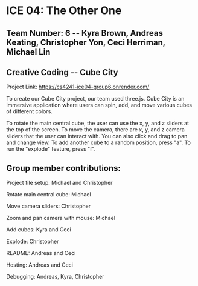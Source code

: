# ICE 04: The Other One

## Team Number: 6 -- Kyra Brown, Andreas Keating, Christopher Yon, Ceci Herriman, Michael Lin

## Creative Coding -- Cube City 

Project Link: https://cs4241-ice04-group6.onrender.com/ 

To create our Cube City project, our team used three.js. Cube City is an immersive application where users can spin, add, and move various cubes of different colors.

To rotate the main central cube, the user can use the x, y, and z sliders at the top of the screen. To move the camera, there are x, y, and z camera sliders that the user can interact with. You can also click and drag to pan and change view. To add another cube to a random position, press "a". To run the "explode" feature, press "f".

## Group member contributions: 

Project file setup: Michael and Christopher

Rotate main central cube: Michael

Move camera sliders: Christopher

Zoom and pan camera with mouse: Michael

Add cubes: Kyra and Ceci

Explode: Christopher

README: Andreas and Ceci

Hosting: Andreas and Ceci

Debugging: Andreas, Kyra, Christopher